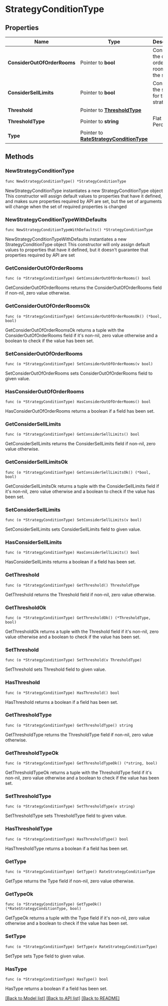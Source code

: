 # StrategyConditionType

## Properties

Name | Type | Description | Notes
------------ | ------------- | ------------- | -------------
**ConsiderOutOfOrderRooms** | Pointer to **bool** | Consider the out of order rooms for the strategy | [optional] 
**ConsiderSellLimits** | Pointer to **bool** | Consider the sell limit for the strategy | [optional] 
**Threshold** | Pointer to [**ThresholdType**](ThresholdType.md) |  | [optional] 
**ThresholdType** | Pointer to **string** | Flat or Percentage. | [optional] 
**Type** | Pointer to [**RateStrategyConditionType**](RateStrategyConditionType.md) |  | [optional] 

## Methods

### NewStrategyConditionType

`func NewStrategyConditionType() *StrategyConditionType`

NewStrategyConditionType instantiates a new StrategyConditionType object
This constructor will assign default values to properties that have it defined,
and makes sure properties required by API are set, but the set of arguments
will change when the set of required properties is changed

### NewStrategyConditionTypeWithDefaults

`func NewStrategyConditionTypeWithDefaults() *StrategyConditionType`

NewStrategyConditionTypeWithDefaults instantiates a new StrategyConditionType object
This constructor will only assign default values to properties that have it defined,
but it doesn't guarantee that properties required by API are set

### GetConsiderOutOfOrderRooms

`func (o *StrategyConditionType) GetConsiderOutOfOrderRooms() bool`

GetConsiderOutOfOrderRooms returns the ConsiderOutOfOrderRooms field if non-nil, zero value otherwise.

### GetConsiderOutOfOrderRoomsOk

`func (o *StrategyConditionType) GetConsiderOutOfOrderRoomsOk() (*bool, bool)`

GetConsiderOutOfOrderRoomsOk returns a tuple with the ConsiderOutOfOrderRooms field if it's non-nil, zero value otherwise
and a boolean to check if the value has been set.

### SetConsiderOutOfOrderRooms

`func (o *StrategyConditionType) SetConsiderOutOfOrderRooms(v bool)`

SetConsiderOutOfOrderRooms sets ConsiderOutOfOrderRooms field to given value.

### HasConsiderOutOfOrderRooms

`func (o *StrategyConditionType) HasConsiderOutOfOrderRooms() bool`

HasConsiderOutOfOrderRooms returns a boolean if a field has been set.

### GetConsiderSellLimits

`func (o *StrategyConditionType) GetConsiderSellLimits() bool`

GetConsiderSellLimits returns the ConsiderSellLimits field if non-nil, zero value otherwise.

### GetConsiderSellLimitsOk

`func (o *StrategyConditionType) GetConsiderSellLimitsOk() (*bool, bool)`

GetConsiderSellLimitsOk returns a tuple with the ConsiderSellLimits field if it's non-nil, zero value otherwise
and a boolean to check if the value has been set.

### SetConsiderSellLimits

`func (o *StrategyConditionType) SetConsiderSellLimits(v bool)`

SetConsiderSellLimits sets ConsiderSellLimits field to given value.

### HasConsiderSellLimits

`func (o *StrategyConditionType) HasConsiderSellLimits() bool`

HasConsiderSellLimits returns a boolean if a field has been set.

### GetThreshold

`func (o *StrategyConditionType) GetThreshold() ThresholdType`

GetThreshold returns the Threshold field if non-nil, zero value otherwise.

### GetThresholdOk

`func (o *StrategyConditionType) GetThresholdOk() (*ThresholdType, bool)`

GetThresholdOk returns a tuple with the Threshold field if it's non-nil, zero value otherwise
and a boolean to check if the value has been set.

### SetThreshold

`func (o *StrategyConditionType) SetThreshold(v ThresholdType)`

SetThreshold sets Threshold field to given value.

### HasThreshold

`func (o *StrategyConditionType) HasThreshold() bool`

HasThreshold returns a boolean if a field has been set.

### GetThresholdType

`func (o *StrategyConditionType) GetThresholdType() string`

GetThresholdType returns the ThresholdType field if non-nil, zero value otherwise.

### GetThresholdTypeOk

`func (o *StrategyConditionType) GetThresholdTypeOk() (*string, bool)`

GetThresholdTypeOk returns a tuple with the ThresholdType field if it's non-nil, zero value otherwise
and a boolean to check if the value has been set.

### SetThresholdType

`func (o *StrategyConditionType) SetThresholdType(v string)`

SetThresholdType sets ThresholdType field to given value.

### HasThresholdType

`func (o *StrategyConditionType) HasThresholdType() bool`

HasThresholdType returns a boolean if a field has been set.

### GetType

`func (o *StrategyConditionType) GetType() RateStrategyConditionType`

GetType returns the Type field if non-nil, zero value otherwise.

### GetTypeOk

`func (o *StrategyConditionType) GetTypeOk() (*RateStrategyConditionType, bool)`

GetTypeOk returns a tuple with the Type field if it's non-nil, zero value otherwise
and a boolean to check if the value has been set.

### SetType

`func (o *StrategyConditionType) SetType(v RateStrategyConditionType)`

SetType sets Type field to given value.

### HasType

`func (o *StrategyConditionType) HasType() bool`

HasType returns a boolean if a field has been set.


[[Back to Model list]](../README.md#documentation-for-models) [[Back to API list]](../README.md#documentation-for-api-endpoints) [[Back to README]](../README.md)


